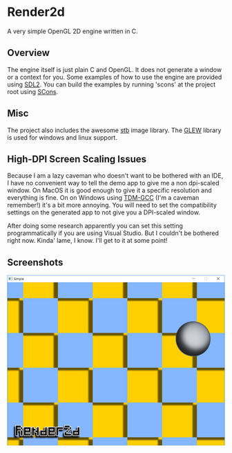 # Render2d
A very simple OpenGL 2D engine written in C.

## Overview
The engine itself is just plain C and OpenGL. It does not generate a window or a context for you. Some examples of how to use the engine are provided using [SDL2](https://www.libsdl.org/download-2.0.php). You can build the examples by running 'scons' at the project root using [SCons](http://scons.org/).

## Misc
The project also includes the awesome [stb](https://github.com/nothings/stb) image library. The [GLEW](http://glew.sourceforge.net/) library is used for windows and linux support.

## High-DPI Screen Scaling Issues
Because I am a lazy caveman who doesn't want to be bothered with an IDE, I have no convenient way to tell the demo app to give me a non dpi-scaled window. On MacOS it is good enough to give it a specific resolution and everything is fine. On on Windows using [TDM-GCC](http://tdm-gcc.tdragon.net/) (I'm a caveman remember!) it's a bit more annoying. You will need to set the compatibility settings on the generated app to not give you a DPI-scaled window.

After doing some research apparently you can set this setting programmatically if you are using Visual Studio. But I couldn't be bothered right now. Kinda' lame, I know. I'll get to it at some point!

## Screenshots

![](screenshots/simple.png?raw=true "Simple")
